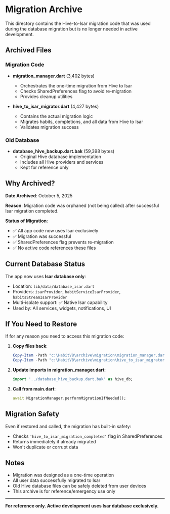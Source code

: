 # Migration Archive

This directory contains the Hive-to-Isar migration code that was used during the database migration but is no longer needed in active development.

## Archived Files

### Migration Code
- **migration_manager.dart** (3,402 bytes)
  - Orchestrates the one-time migration from Hive to Isar
  - Checks SharedPreferences flag to avoid re-migration
  - Provides cleanup utilities

- **hive_to_isar_migrator.dart** (4,427 bytes)
  - Contains the actual migration logic
  - Migrates habits, completions, and all data from Hive to Isar
  - Validates migration success

### Old Database
- **database_hive_backup.dart.bak** (59,398 bytes)
  - Original Hive database implementation
  - Includes all Hive providers and services
  - Kept for reference only

## Why Archived?

**Date Archived**: October 5, 2025

**Reason**: Migration code was orphaned (not being called) after successful Isar migration completed.

**Status of Migration**:
- ✅ All app code now uses Isar exclusively
- ✅ Migration was successful
- ✅ SharedPreferences flag prevents re-migration
- ✅ No active code references these files

## Current Database Status

The app now uses **Isar database only**:
- Location: `lib/data/database_isar.dart`
- Providers: `isarProvider`, `habitServiceIsarProvider`, `habitsStreamIsarProvider`
- Multi-isolate support: ✅ Native Isar capability
- Used by: All services, widgets, notifications, UI

## If You Need to Restore

If for any reason you need to access this migration code:

1. **Copy files back**:
   ```powershell
   Copy-Item -Path "c:\HabitV8\archive\migration\migration_manager.dart" -Destination "c:\HabitV8\lib\data\migration\"
   Copy-Item -Path "c:\HabitV8\archive\migration\hive_to_isar_migrator.dart" -Destination "c:\HabitV8\lib\data\migration\"
   ```

2. **Update imports in migration_manager.dart**:
   ```dart
   import '../database_hive_backup.dart.bak' as hive_db;
   ```

3. **Call from main.dart**:
   ```dart
   await MigrationManager.performMigrationIfNeeded();
   ```

## Migration Safety

Even if restored and called, the migration has built-in safety:
- Checks `'hive_to_isar_migration_completed'` flag in SharedPreferences
- Returns immediately if already migrated
- Won't duplicate or corrupt data

## Notes

- Migration was designed as a one-time operation
- All user data successfully migrated to Isar
- Old Hive database files can be safely deleted from user devices
- This archive is for reference/emergency use only

---

**For reference only. Active development uses Isar database exclusively.**
